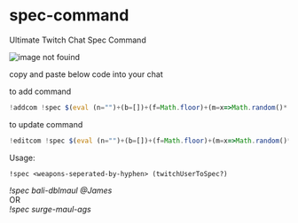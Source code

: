 # spec-command
Ultimate Twitch Chat Spec Command

![image not fouind](https://i.gyazo.com/a99ea91161c8341289692f93e545013a.png)

copy and paste below code into your chat 

to add command
```js
!addcom !spec $(eval (n="")+(b=[])+(f=Math.floor)+(m=x=>Math.random()*(x-1)+1)&&(r=`$(query)`.split(q=' '))[0]&&((w=r[h=0].split(z="-")).join(q)+(o=$(urlfetch json https://tinyurl.com/347jrrxu)).j+(r[1]?r[1]+` on ${n=f(m(120))}`+o.h:"!")+o.o+(k=(w.map(s=>(b=b.concat(Array((v=(o.w[s])).length).fill(s)))&&v>0?[v]:v)).flat().map((x,i)=>m(o.d)>m(o.a[b[i]]||o.s)?o.b[b[i]]||0:(x[0]?j=parseInt((h=x.split(z))[0]):h=0)+f(m(h&&h[1]?h[1]-j:x)))).join(", "))+o.m+(n&&(n<=k.reduce((s,v)=>s+v,0)?o._:o.__)))
```



to update command
```js
!editcom !spec $(eval (n="")+(b=[])+(f=Math.floor)+(m=x=>Math.random()*(x-1)+1)&&(r=`$(query)`.split(q=' '))[0]&&((w=r[h=0].split(z="-")).join(q)+(o=$(urlfetch json https://tinyurl.com/347jrrxu)).j+(r[1]?r[1]+` on ${n=f(m(120))}`+o.h:"!")+o.o+(k=(w.map(s=>(b=b.concat(Array((v=(o.w[s])).length).fill(s)))&&v>0?[v]:v)).flat().map((x,i)=>m(o.d)>m(o.a[b[i]]||o.s)?o.b[b[i]]||0:(x[0]?j=parseInt((h=x.split(z))[0]):h=0)+f(m(h&&h[1]?h[1]-j:x)))).join(", "))+o.m+(n&&(n<=k.reduce((s,v)=>s+v,0)?o._:o.__)))
```


Usage:

`!spec <weapons-seperated-by-hyphen> (twitchUserToSpec?)`

_!spec bali-dblmaul @James_\
OR\
_!spec surge-maul-ags_
